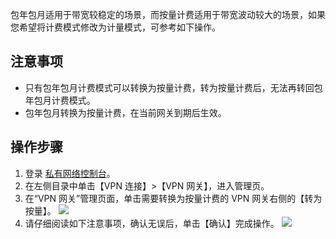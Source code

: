 包年包月适用于带宽较稳定的场景，而按量计费适用于带宽波动较大的场景，如果您希望将计费模式修改为计量模式，可参考如下操作。
## 注意事项
+ 只有包年包月计费模式可以转换为按量计费，转为按量计费后，无法再转回包年包月计费模式。
+ 包年包月转换为按量计费，在当前网关到期后生效。

## 操作步骤
1. 登录 [私有网络控制台](https://console.cloud.tencent.com/vpc/vpc?rid=1)。
2. 在左侧目录中单击【VPN 连接】>【VPN 网关】，进入管理页。
3. 在“VPN 网关”管理页面，单击需要转换为按量计费的 VPN 网关右侧的【转为按量】。
    ![](https://main.qcloudimg.com/raw/49eca81b028ce82fbc0c835f1a20d2d5.png)
4. 请仔细阅读如下注意事项，确认无误后，单击【确认】完成操作。
    ![](https://main.qcloudimg.com/raw/602c223bdd5779cfff60c1712f132e1d.png)
